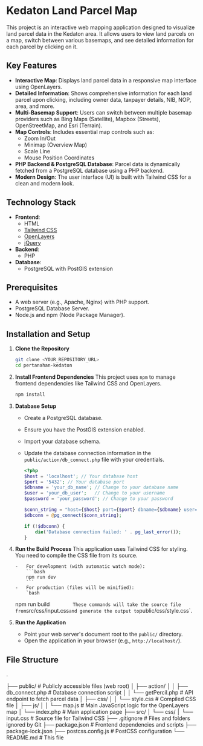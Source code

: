 # Kedaton Land Parcel Map

This project is an interactive web mapping application designed to visualize land parcel data in the Kedaton area. It allows users to view land parcels on a map, switch between various basemaps, and see detailed information for each parcel by clicking on it.

## Key Features

-   **Interactive Map**: Displays land parcel data in a responsive map interface using OpenLayers.
-   **Detailed Information**: Shows comprehensive information for each land parcel upon clicking, including owner data, taxpayer details, NIB, NOP, area, and more.
-   **Multi-Basemap Support**: Users can switch between multiple basemap providers such as Bing Maps (Satellite), Mapbox (Streets), OpenStreetMap, and Esri (Terrain).
-   **Map Controls**: Includes essential map controls such as:
    -   Zoom In/Out
    -   Minimap (Overview Map)
    -   Scale Line
    -   Mouse Position Coordinates
-   **PHP Backend & PostgreSQL Database**: Parcel data is dynamically fetched from a PostgreSQL database using a PHP backend.
-   **Modern Design**: The user interface (UI) is built with Tailwind CSS for a clean and modern look.

## Technology Stack

-   **Frontend**:
    -   HTML
    -   [Tailwind CSS](https://tailwindcss.com/)
    -   [OpenLayers](https://openlayers.org/)
    -   [jQuery](https://jquery.com/)
-   **Backend**:
    -   PHP
-   **Database**:
    -   PostgreSQL with PostGIS extension

## Prerequisites

-   A web server (e.g., Apache, Nginx) with PHP support.
-   PostgreSQL Database Server.
-   Node.js and npm (Node Package Manager).

## Installation and Setup

1.  **Clone the Repository**

    ```bash
    git clone <YOUR_REPOSITORY_URL>
    cd pertanahan-kedaton
    ```

2.  **Install Frontend Dependencies**
    This project uses `npm` to manage frontend dependencies like Tailwind CSS and OpenLayers.

    ```bash
    npm install
    ```

3.  **Database Setup**

    -   Create a PostgreSQL database.
    -   Ensure you have the PostGIS extension enabled.
    -   Import your database schema.
    -   Update the database connection information in the `public/action/db_connect.php` file with your credentials.

        ```php
        <?php
        $host = 'localhost'; // Your database host
        $port = '5432'; // Your database port
        $dbname = 'your_db_name'; // Change to your database name
        $user = 'your_db_user';   // Change to your username
        $password = 'your_password'; // Change to your password

        $conn_string = "host={$host} port={$port} dbname={$dbname} user={$user} password={$password}";
        $dbconn = @pg_connect($conn_string);

        if (!$dbconn) {
            die('Database connection failed: ' . pg_last_error());
        }
        ```

4.  **Run the Build Process**
    This application uses Tailwind CSS for styling. You need to compile the CSS file from its source.

        -   For development (with automatic watch mode):
            ```bash
            npm run dev
            ```
        -   For production (files will be minified):
            `bash

    npm run build
    `        These commands will take the source file from`src/css/input.css`and generate the output to`public/css/style.css`.

5.  **Run the Application**
    -   Point your web server's document root to the `public/` directory.
    -   Open the application in your browser (e.g., `http://localhost/`).

## File Structure

.

├── public/ # Publicly accessible files (web root)
│ ├── action/
│ │ ├── db_connect.php # Database connection script
│ │ └── getPercil.php # API endpoint to fetch parcel data
│ ├── css/
│ │ └── style.css # Compiled CSS file
│ ├── js/
│ │ └── map.js # Main JavaScript logic for the OpenLayers map
│ └── index.php # Main application page
├── src/
│ └── css/
│ └── input.css # Source file for Tailwind CSS
├── .gitignore # Files and folders ignored by Git
├── package.json # Frontend dependencies and scripts
├── package-lock.json
├── postcss.config.js # PostCSS configuration
└── README.md # This file
